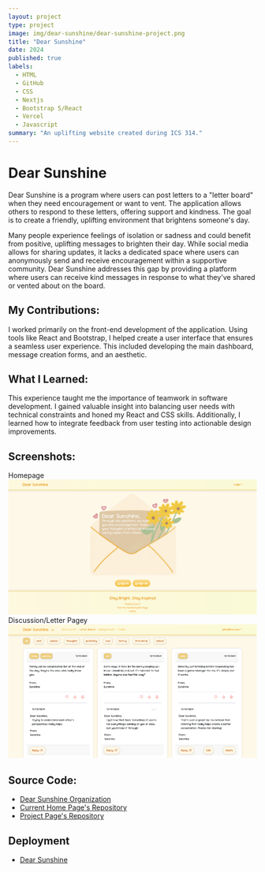 ```yaml
---
layout: project
type: project
image: img/dear-sunshine/dear-sunshine-project.png
title: "Dear Sunshine"
date: 2024
published: true
labels:
  - HTML
  - GitHub
  - CSS
  - Nextjs
  - Bootstrap 5/React
  - Vercel
  - Javascript
summary: "An uplifting website created during ICS 314."
---
```


# Dear Sunshine 
Dear Sunshine is a program where users can post letters to a "letter board" when they need encouragement or want to vent. The application allows others to respond to these letters, offering support and kindness. The goal is to create a friendly, uplifting environment that brightens someone's day.

Many people experience feelings of isolation or sadness and could benefit from positive, uplifting messages to brighten their day. While social media allows for sharing updates, it lacks a dedicated space where users can anonymously send and receive encouragement within a supportive community. Dear Sunshine addresses this gap by providing a platform where users can receive kind messages in response to what they've shared or vented about on the board.


## My Contributions:
I worked primarily on the front-end development of the application. Using tools like React and Bootstrap, I helped create a user interface that ensures a seamless user experience. This included developing the main dashboard, message creation forms, and an aesthetic.

## What I Learned:
This experience taught me the importance of teamwork in software development. I gained valuable insight into balancing user needs with technical constraints and honed my React and CSS skills. Additionally, I learned how to integrate feedback from user testing into actionable design improvements.

## Screenshots:
Homepage
<img class="img-fluid" src="../img/dear-sunshine/m3-home1.png">
Discussion/Letter Pagey
<img class="img-fluid" src="../img/dear-sunshine/m3-board.png">

## Source Code:
* [Dear Sunshine Organization](https://github.com/dear-sunshine)
* [Current Home Page's Repository](https://github.com/dear-sunshine/dear-sunshine.github.io/tree/main)
* [Project Page's Repository](https://github.com/dear-sunshine/dear-sunshine)

## Deployment
* [Dear Sunshine](https://dearsunshine.vercel.app/)
